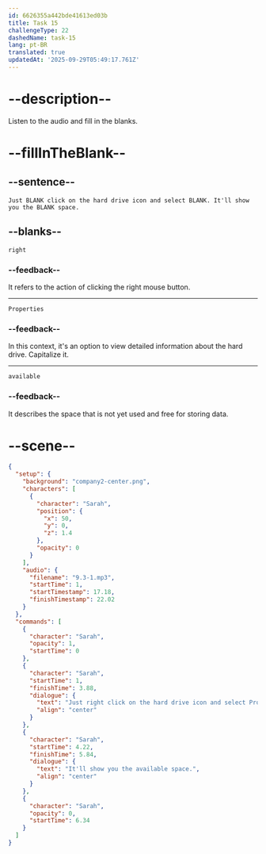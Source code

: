 ```yaml
---
id: 6626355a442bde41613ed03b
title: Task 15
challengeType: 22
dashedName: task-15
lang: pt-BR
translated: true
updatedAt: '2025-09-29T05:49:17.761Z'
---
```


<!-- (Audio) Sarah: Just right click on the hard drive icon and select Properties. It'll show you the available space. -->

# --description--

Listen to the audio and fill in the blanks.

# --fillInTheBlank--

## --sentence--

`Just BLANK click on the hard drive icon and select BLANK. It'll show you the BLANK space.`

## --blanks--

`right`

### --feedback--

It refers to the action of clicking the right mouse button.

---

`Properties`

### --feedback--

In this context, it's an option to view detailed information about the hard drive. Capitalize it.

---

`available`

### --feedback--

It describes the space that is not yet used and free for storing data.

# --scene--

```json
{
  "setup": {
    "background": "company2-center.png",
    "characters": [
      {
        "character": "Sarah",
        "position": {
          "x": 50,
          "y": 0,
          "z": 1.4
        },
        "opacity": 0
      }
    ],
    "audio": {
      "filename": "9.3-1.mp3",
      "startTime": 1,
      "startTimestamp": 17.18,
      "finishTimestamp": 22.02
    }
  },
  "commands": [
    {
      "character": "Sarah",
      "opacity": 1,
      "startTime": 0
    },
    {
      "character": "Sarah",
      "startTime": 1,
      "finishTime": 3.88,
      "dialogue": {
        "text": "Just right click on the hard drive icon and select Properties.",
        "align": "center"
      }
    },
    {
      "character": "Sarah",
      "startTime": 4.22,
      "finishTime": 5.84,
      "dialogue": {
        "text": "It'll show you the available space.",
        "align": "center"
      }
    },
    {
      "character": "Sarah",
      "opacity": 0,
      "startTime": 6.34
    }
  ]
}
```

